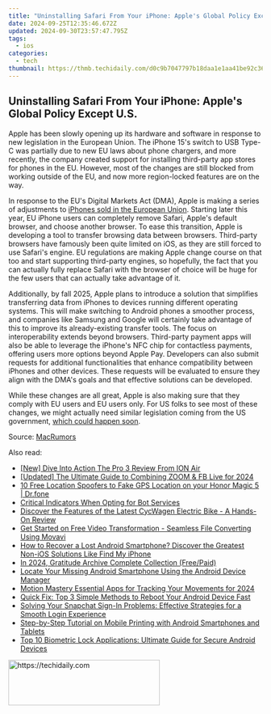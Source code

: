 ```yaml
---
title: "Uninstalling Safari From Your iPhone: Apple's Global Policy Except U.S."
date: 2024-09-25T12:35:46.672Z
updated: 2024-09-30T23:57:47.795Z
tags:
  - ios
categories:
  - tech
thumbnail: https://thmb.techidaily.com/d0c9b7047797b18daa1e1aa41be92c363eb13ba8f8bfa2b570a90a8bfa430bd1.jpg
---
```


## Uninstalling Safari From Your iPhone: Apple's Global Policy Except U.S.

Apple has been slowly opening up its hardware and software in response to new legislation in the European Union. The iPhone 15's switch to USB Type-C was partially due to new EU laws about phone chargers, and more recently, the company created support for installing third-party app stores for phones in the EU. However, most of the changes are still blocked from working outside of the EU, and now more region-locked features are on the way.

 In response to the EU's Digital Markets Act (DMA), Apple is making a series of adjustments to [iPhones sold in the European Union](https://extra-lessons.techidaily.com/the-final-cut-editors-toolkit-10-plugin-winners/). Starting later this year, EU iPhone users can completely remove Safari, Apple's default browser, and choose another browser. To ease this transition, Apple is developing a tool to transfer browsing data between browsers. Third-party browsers have famously been quite limited on iOS, as they are still forced to use Safari's engine. EU regulations are making Apple change course on that too and start supporting third-party engines, so hopefully, the fact that you can actually fully replace Safari with the browser of choice will be huge for the few users that can actually take advantage of it.

 Additionally, by fall 2025, Apple plans to introduce a solution that simplifies transferring data from iPhones to devices running different operating systems. This will make switching to Android phones a smoother process, and companies like Samsung and Google will certainly take advantage of this to improve its already-existing transfer tools. The focus on interoperability extends beyond browsers. Third-party payment apps will also be able to leverage the iPhone's NFC chip for contactless payments, offering users more options beyond Apple Pay. Developers can also submit requests for additional functionalities that enhance compatibility between iPhones and other devices. These requests will be evaluated to ensure they align with the DMA's goals and that effective solutions can be developed.

 While these changes are all great, Apple is also making sure that they comply with EU users and EU users only. For US folks to see most of these changes, we might actually need similar legislation coming from the US government, [which could happen soon](https://www.theverge.com/2024/1/5/24027001/apple-doj-antitrust-lawsuit-investigation).

 Source: [MacRumors](https://www.macrumors.com/2024/03/07/apple-eu-safari-android-changes/)

<ins class="adsbygoogle"
     style="display:block"
     data-ad-format="autorelaxed"
     data-ad-client="ca-pub-7571918770474297"
     data-ad-slot="1223367746"></ins>

<ins class="adsbygoogle"
     style="display:block"
     data-ad-client="ca-pub-7571918770474297"
     data-ad-slot="8358498916"
     data-ad-format="auto"
     data-full-width-responsive="true"></ins>

<span class="atpl-alsoreadstyle">Also read:</span>
<div><ul>
<li><a href="https://fox-access.techidaily.com/new-dive-into-action-the-pro-3-review-from-ion-air/"><u>[New] Dive Into Action The Pro 3 Review From ION Air</u></a></li>
<li><a href="https://fox-links.techidaily.com/updated-the-ultimate-guide-to-combining-zoom-and-fb-live-for-2024/"><u>[Updated] The Ultimate Guide to Combining ZOOM & FB Live for 2024</u></a></li>
<li><a href="https://android-location.techidaily.com/10-free-location-spoofers-to-fake-gps-location-on-your-honor-magic-5-drfone-by-drfone-virtual/"><u>10 Free Location Spoofers to Fake GPS Location on your Honor Magic 5 | Dr.fone</u></a></li>
<li><a href="https://tech-savvy.techidaily.com/critical-indicators-when-opting-for-bot-services/"><u>Critical Indicators When Opting for Bot Services</u></a></li>
<li><a href="https://buynow-help.techidaily.com/discover-the-features-of-the-latest-cycwagen-electric-bike-a-hands-on-review/"><u>Discover the Features of the Latest CycWagen Electric Bike - A Hands-On Review</u></a></li>
<li><a href="https://solve-marvelous.techidaily.com/get-started-on-free-video-transformation-seamless-file-converting-using-movavi/"><u>Get Started on Free Video Transformation - Seamless File Converting Using Movavi</u></a></li>
<li><a href="https://os-tips.techidaily.com/how-to-recover-a-lost-android-smartphone-discover-the-greatest-non-ios-solutions-like-find-my-iphone/"><u>How to Recover a Lost Android Smartphone? Discover the Greatest Non-iOS Solutions Like Find My iPhone</u></a></li>
<li><a href="https://some-techniques.techidaily.com/in-2024-gratitude-archive-complete-collection-freepaid/"><u>In 2024, Gratitude Archive Complete Collection (Free/Paid)</u></a></li>
<li><a href="https://os-tips.techidaily.com/locate-your-missing-android-smartphone-using-the-android-device-manager/"><u>Locate Your Missing Android Smartphone Using the Android Device Manager</u></a></li>
<li><a href="https://smart-video-editing.techidaily.com/motion-mastery-essential-apps-for-tracking-your-movements-for-2024/"><u>Motion Mastery Essential Apps for Tracking Your Movements for 2024</u></a></li>
<li><a href="https://os-tips.techidaily.com/quick-fix-top-3-simple-methods-to-reboot-your-android-device-fast/"><u>Quick Fix: Top 3 Simple Methods to Reboot Your Android Device Fast</u></a></li>
<li><a href="https://os-tips.techidaily.com/solving-your-snapchat-sign-in-problems-effective-strategies-for-a-smooth-login-experience/"><u>Solving Your Snapchat Sign-In Problems: Effective Strategies for a Smooth Login Experience</u></a></li>
<li><a href="https://os-tips.techidaily.com/step-by-step-tutorial-on-mobile-printing-with-android-smartphones-and-tablets/"><u>Step-by-Step Tutorial on Mobile Printing with Android Smartphones and Tablets</u></a></li>
<li><a href="https://os-tips.techidaily.com/top-10-biometric-lock-applications-ultimate-guide-for-secure-android-devices/"><u>Top 10 Biometric Lock Applications: Ultimate Guide for Secure Android Devices</u></a></li>
</ul></div>

<!-- affiliate ads begin -->
<a href="https://wigfever.sjv.io/c/5597632/2005196/22899" target="_top" id="2005196">
  <img src="//a.impactradius-go.com/display-ad/22899-2005196" border="0" alt="https://techidaily.com" width="300" height="90"/>
</a>
<img height="0" width="0" src="https://wigfever.sjv.io/i/5597632/2005196/22899" style="position:absolute;visibility:hidden;" border="0" />
<!-- affiliate ads end -->

